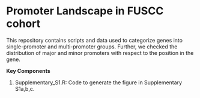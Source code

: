 # **Promoter Landscape in FUSCC cohort**
This repository contains scripts and data used to categorize genes into single-promoter and multi-promoter groups. Further, we checked the distribution of major and minor promoters with respect to the position in the gene. 

**Key Components**
1. Supplementary_S1.R: Code to generate the figure in Supplementary S1a,b,c.


